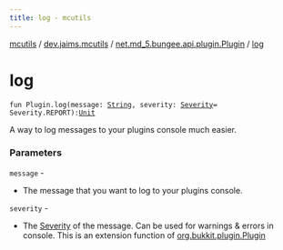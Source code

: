 ```yaml
---
title: log - mcutils
---
```


[mcutils](../../index.html) / [dev.jaims.mcutils](../index.html) / [net.md_5.bungee.api.plugin.Plugin](index.html) / [log](./log.html)

# log

`fun Plugin.log(message: `[`String`](https://kotlinlang.org/api/latest/jvm/stdlib/kotlin/-string/index.html)`, severity: `[`Severity`](https://docs.oracle.com/javase/6/docs/api/javax/print/attribute/standard/Severity.html)` = Severity.REPORT): `[`Unit`](https://kotlinlang.org/api/latest/jvm/stdlib/kotlin/-unit/index.html)

A way to log messages to your plugins console much easier.

### Parameters

`message` -
* The message that you want to log to your plugins console.

`severity` -
* The [Severity](https://docs.oracle.com/javase/6/docs/api/javax/print/attribute/standard/Severity.html) of the message. Can be used for warnings &amp; errors in console.
This is an extension function of [org.bukkit.plugin.Plugin](#)
